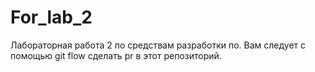 # For_lab_2
Лабораторная работа 2 по средствам разработки по. Вам следует с помощью git flow сделать pr в этот репозиторий.
